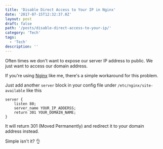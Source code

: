 ```yaml
---
title: 'Disable Direct Access to Your IP in Nginx'
date: '2017-07-15T12:32:37.0Z'
layout: post
draft: false
path: '/posts/disable-direct-access-to-your-ip/'
category: 'Tech'
tags:
  - 'Tech'
description: ''
---
```


Often times we don't want to expose our server IP address to public. We just want to access our domain address.

If you're using [Nginx](https://www.nginx.com) like me, there's a simple workaround for this problem. 

Just add another `server` block in your config file under `/etc/nginx/site-available` like this

```
server {
    listen 80;
    server_name YOUR_IP_ADDERSS;
    return 301 YOUR_DOMAIN_NAME;
}
```

It will return 301 (Moved Permanently) and redirect it to your domain address instead.

Simple isn't it? 👌
